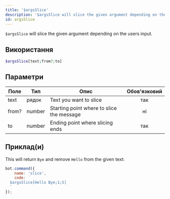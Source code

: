 ```yaml
---
title: '$argsSlice'
description: '$argsSlice will slice the given argument depending on the users input.'
id: argsSlice
---
```


`$argsSlice` will slice the given argument depending on the users input.

## Використання

```php
$argsSlice[text;from?;to] 
```

## Параметри

| Поле  | Тип    | Опис                                      | Обов'язковий |
| ----- | ------ | ----------------------------------------- |:------------:|
| text  | рядок  | Text you want to slice                    |     так      |
| from? | number | Starting point where to slice the message |      ні      |
| to    | number | Ending point where slicing ends           |     так      |

## Приклад(и)

This will return `Bye` and remove `Hello` from the given text:

```javascript
bot.command({
    name: 'slice',
    code: `
  $argsSlice[Hello Bye;1;5]
  `
});
```
